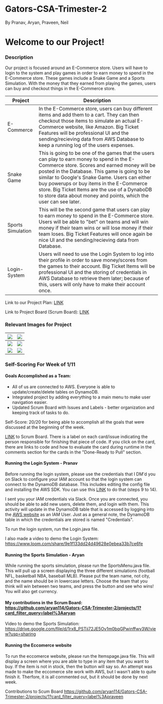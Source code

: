# Gators-CSA-Trimester-2
By Pranav, Aryan, Praveen, Neil
# Welcome to our Project!

### Description

Our project is focused around an E-Commerce store. Users will have to login to the system and play games in order to earn money to spend in the E-Commerce store. These games include a Snake Game and a Sports Simulation. With the money that they earned from playing the games, users can buy and checkout things in the E-Commerce store. 

| Project | Description |
| --- | --- |
| E-Commerce | In the E-Commerce store, users can buy different items and add them to a cart. They can then checkout those items to simulate an actual E-Commerce website, like Amazon. Big Ticket Features will be professional UI and the sending/recieving data from AWS Database to keep a running log of the users expenses. |
| Snake Game | This is going to be one of the games that the users can play to earn money to spend in the E-Commerce store. Scores and earned money will be posted in the Database. This game is going to be similar to Google's Snake Game. Users can either buy powerups or buy items in the E-Commerce store. Big Ticket Items are the use of a DynaboDB to store data about money and points, which the user can see later. |
| Sports Simulation | This will be the second game that users can play to earn money to spend in the E-Commerce store. Users will be able to "bet" on teams and will win money if their team wins or will lose money if their team loses. Big Ticket Features will once again be nice UI and the sending/recieving data from Database. |
| Login-System | Users will need to use the Login System to log into their profile in order to save money/scores from the games to their account. Big Ticket Items will be professional UI and the storing of credentials in AWS Database to retrieve them later; because of this, users will only have to make their account once. |


Link to our Project Plan: [LINK](https://docs.google.com/document/d/13kGw1NK0cC8eVTMHhqx2FforypQqX0jvQrwkl_mz6lw/edit?usp=sharing)

Link to Project Board (Scrum Board): [LINK](https://github.com/aryan114/Gators-CSA-Trimester-2/projects/1)

### Relevant Images for Project
|![](https://github.com/aryan114/Gators-CSA-Trimester-2/blob/02621feaa67d6dacca07f2c818cd7508ea37065c/Images/LoginDB.JPG) |![](https://github.com/aryan114/Gators-CSA-Trimester-2/blob/02621feaa67d6dacca07f2c818cd7508ea37065c/Images/Login%20MVC.JPG) |
| --- | --- |
|![](https://github.com/aryan114/Gators-CSA-Trimester-2/blob/02621feaa67d6dacca07f2c818cd7508ea37065c/Images/sportsdb.JPG) |![](https://github.com/aryan114/Gators-CSA-Trimester-2/blob/02621feaa67d6dacca07f2c818cd7508ea37065c/Images/sportsmvc.JPG) |
|![](https://github.com/aryan114/Gators-CSA-Trimester-2/blob/02621feaa67d6dacca07f2c818cd7508ea37065c/Images/snakedb.JPG) |![](https://github.com/aryan114/Gators-CSA-Trimester-2/blob/02621feaa67d6dacca07f2c818cd7508ea37065c/Images/EDB.JPG) |



### Self-Scoring For Week of 1/11

#### Goals Accomplished as a Team:
* All of us are connected to AWS. Everyone is able to update/create/delete tables on DynamoDB.
* Integrated project by adding everything to a main menu to make user navigation easier.
* Updated Scrum Board with Issues and Labels - better organization and keeping track of tasks to do.

Self-Score: 20/20 for being able to accomplish all the goals that were discussed at the beginning of the week.

[LINK](https://github.com/aryan114/Gators-CSA-Trimester-2/projects/1) to Scrum Board. There is a label on each card/issue indicating the person responsible for finishing that piece of code. If you click on the card, there are links to code and how to evaluate the card during runtime in the comments section for the cards in the "Done-Ready to Pull" section.

#### Running the Login System - Pranav 
Before running the login system, please use the credentials that I DM'd you on Slack to configure your IAM account so that the login system can connect to the DynamoDB database. This includes editing the config file and installing the AWS SDK. You can use this [LINK](https://docs.google.com/document/d/1_nTjbLF-sSyJ_rsqBOitQruEy1XE9M9vKYNZdZMdOWY/edit) to do that (steps 9 to 14).

I sent you your IAM credentials via Slack.
Once you are connected, you should be able to add new users, delete them, and login with them. This activity will update in the DynamoDB table that is accessed by logging into the [AWS website](https://signin.aws.amazon.com/) as an IAM User. Just as a general note, the DynamoDB table in which the credentials are stored is named "Credentials".

To run the login system, run the Login.java file.

I also made a video to demo the Login System: https://www.loom.com/share/9e1f133dd24d49628e0ebea33b7ce6fe



#### Running the Sports Simulation - Aryan
While running the sports simulation, please run the SportsMenu.java file. This will pull up a screen displaying the three different simulations (football NFL, basketball NBA, baseball MLB). Please put the team name, not city, and the name should be in lowercase letters. Choose the team that you think will win between two teams, and press the button and see who wins! You will also get currency.

#### My contributions in the Scrum Board: https://github.com/aryan114/Gators-CSA-Trimester-2/projects/1?card_filter_query=label%3Aaryan

Video to demo the Sports Simulation: https://drive.google.com/file/d/1rx8_PSTii72JE5Ov1m0bqGPwinffwv3W/view?usp=sharing

#### Running the Eccomerce website
To run the eccomerce website, please run the Itemspage.java file. This will display a screen where you are able to type in any item that you want to buy. If the item is not in stock, then the button will say so. An attempt was made to make the eccomerce site work with AWS, but I wasn't able to quite finish it. Therfore, it is all commented out, but it should be done by next week.

Contributions to Scum Board
https://github.com/aryan114/Gators-CSA-Trimester-2/projects/1?card_filter_query=label%3Apraveen 

